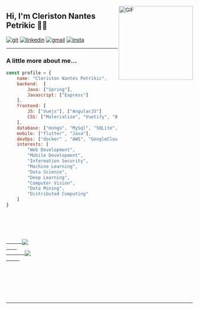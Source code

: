 <img align="right" alt="GIF" src="https://media.giphy.com/media/LmNwrBhejkK9EFP504/giphy.gif"  width="200
" />

## Hi, I'm Cleriston Nantes Petrikic 👨‍💻

[![git](https://img.shields.io/badge/-Github-000?style=for-the-badge&logo=Github)](https://github.com/petrikic)
[![linkedin](https://img.shields.io/badge/-LinkedIn-blue?style=for-the-badge&logo=Linkedin)](https://www.linkedin.com/in/cleriston-nantes-petrikic-8154491b4/)
[![gmail](https://img.shields.io/badge/-Gmail-c14438?style=for-the-badge&logo=Gmail&logoColor=white)](mailto:cleriston.nantes@gmail.com)
[![insta](https://img.shields.io/badge/-Instagram-E4405F?style=for-the-badge&logo=instagram&logoColor=white)](https://www.instagram.com/cleriston.nantes/)

---

###  A little more about me...  


```javascript
const profile = {
    name: "Cleriston Nantes Petrikic", 
    backend:  [
        Java: ["Spring"],
        Javascript: ["Express"]
    ],
    frontend: [ 
        JS: ["Vuejs"], ["AngularJS"] 
        CSS: ["Materialize", "Vuetify", "Bootstrap"]
    ],
    database: ["mongo", "MySql", "SQLite", "PostgreSQL", "Oracle SQL"],
    mobile: ["flutter", "Java"],
    devOps: ["docker" , "AWS", "GoogleCloud"],
    interests: [
        "Web Development",
        "Mobile Development",
        "Information Security",
        "Machine Learning",
        "Data Science",
        "Deep Learning",
        "Computer Vision",
        "Data Mining",
        "Distributed Computing"
    ] 
}
```

<code>


  <div>
    <a href="https://github.com/petrikic">
      <img align="center" src="https://github-readme-stats.anuraghazra1.vercel.app/api?username=petrikic&show_icons=true&include_all_commits=true&theme=vue-dark"
    </a>
    <a href="https://github.com/petrikic">
       <img align="center" src="https://github-readme-stats.anuraghazra1.vercel.app/api/top-langs/?username=petrikic&layout=compact&langs_count=8&theme=vue-dark"/>
     </a>
  </div>
  <div>
     
  </div>
</code>



---
